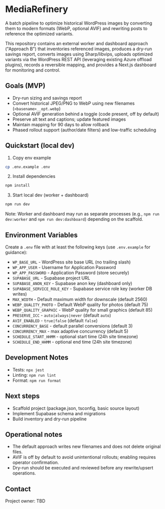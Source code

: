 # MediaRefinery

A batch pipeline to optimize historical WordPress images by converting them to modern formats (WebP, optional AVIF) and rewriting posts to reference the optimized variants.

This repository contains an external worker and dashboard approach ("Approach B") that inventories referenced images, produces a dry-run savings report, converts images using Sharp/libvips, uploads optimized variants via the WordPress REST API (leveraging existing Azure offload plugins), records a reversible mapping, and provides a Next.js dashboard for monitoring and control.

## Goals (MVP)

- Dry-run sizing and savings report
- Convert historical JPEG/PNG to WebP using new filenames (`<basename>__opt.webp`)
- Optional AVIF generation behind a toggle (code present, off by default)
- Preserve alt text and captions; update featured images
- Maintain mapping for 90 days to allow rollback
- Phased rollout support (author/date filters) and low-traffic scheduling

## Quickstart (local dev)

1. Copy env example

```bash
cp .env.example .env
```

2. Install dependencies

```bash
npm install
```

3. Start local dev (worker + dashboard)

```bash
npm run dev
```

Note: Worker and dashboard may run as separate processes (e.g., `npm run dev:worker` and `npm run dev:dashboard`) depending on the scaffold.

## Environment Variables

Create a `.env` file with at least the following keys (use `.env.example` for guidance):

- `WP_BASE_URL` - WordPress site base URL (no trailing slash)
- `WP_APP_USER` - Username for Application Password
- `WP_APP_PASSWORD` - Application Password (store securely)
- `SUPABASE_URL` - Supabase project URL
- `SUPABASE_ANON_KEY` - Supabase anon key (dashboard only)
- `SUPABASE_SERVICE_ROLE_KEY` - Supabase service role key (worker DB writes)
- `MAX_WIDTH` - Default maximum width for downscale (default 2560)
- `WEBP_QUALITY_PHOTO` - Default WebP quality for photos (default 75)
- `WEBP_QUALITY_GRAPHIC` - WebP quality for small graphics (default 85)
- `PRESERVE_ICC` - `auto|always|never` (default `auto`)
- `AVIF_ENABLED` - `true|false` (default `false`)
- `CONCURRENCY_BASE` - default parallel conversions (default 3)
- `CONCURRENCY_MAX` - max adaptive concurrency (default 5)
- `SCHEDULE_START_HHMM` - optional start time (24h site timezone)
- `SCHEDULE_END_HHMM` - optional end time (24h site timezone)

## Development Notes

- Tests: `npx jest`
- Linting: `npm run lint`
- Format: `npm run format`

## Next steps

- Scaffold project (package.json, tsconfig, basic source layout)
- Implement Supabase schema and migrations
- Build inventory and dry-run pipeline

## Operational notes

- The default approach writes new filenames and does not delete original files.
- AVIF is off by default to avoid unintentional rollouts; enabling requires operator confirmation.
- Dry-run should be executed and reviewed before any rewrite/upsert operations.

## Contact

Project owner: TBD
